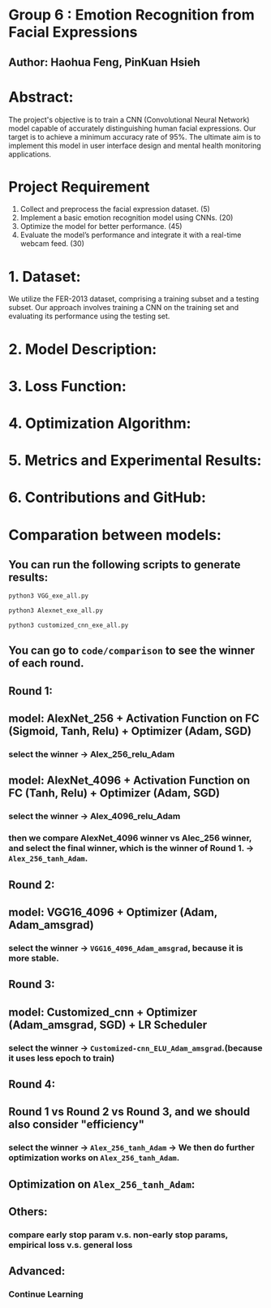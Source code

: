 # Group 6 : Emotion Recognition from Facial Expressions
## Author: Haohua Feng, PinKuan Hsieh
# Abstract:
The project's objective is to train a CNN (Convolutional Neural Network) model capable of accurately distinguishing human facial expressions. Our target is to achieve a minimum accuracy rate of 95%. The ultimate aim is to implement this model in user interface design and mental health monitoring applications.

# Project Requirement
1. Collect and preprocess the facial expression dataset. (5)
2. Implement a basic emotion recognition model using CNNs. (20)
3. Optimize the model for better performance. (45)
4. Evaluate the model’s performance and integrate it with a real-time webcam feed. (30)

# 1. Dataset:
We utilize the FER-2013 dataset, comprising a training subset and a testing subset. Our approach involves training a CNN on the training set and evaluating its performance using the testing set.

# 2. Model Description:

# 3. Loss Function:

# 4. Optimization Algorithm:

# 5. Metrics and Experimental Results:

# 6. Contributions and GitHub:

# Comparation between models:

## You can run the following scripts to generate results:

```python
python3 VGG_exe_all.py  
```
```python
python3 Alexnet_exe_all.py  
```
```python
python3 customized_cnn_exe_all.py  
```

## You can go to `code/comparison` to see the winner of each round.

## Round 1:
## model: AlexNet_256 + Activation Function on FC (Sigmoid, Tanh, Relu) + Optimizer (Adam, SGD)
### select the winner -> Alex_256_relu_Adam

## model: AlexNet_4096 + Activation Function on FC (Tanh, Relu) + Optimizer (Adam, SGD)
### select the winner -> Alex_4096_relu_Adam

### then we compare AlexNet_4096 winner vs Alec_256 winner, and select the final winner, which is the winner of Round 1. -> `Alex_256_tanh_Adam`.

## Round 2:
## model: VGG16_4096 + Optimizer (Adam, Adam_amsgrad)
### select the winner -> `VGG16_4096_Adam_amsgrad`, because it is more stable.

## Round 3:
## model: Customized_cnn + Optimizer (Adam_amsgrad, SGD) + LR Scheduler
### select the winner -> `Customized-cnn_ELU_Adam_amsgrad`.(because it uses less epoch to train)

## Round 4:
## Round 1 vs Round 2 vs Round 3, and we should also consider "efficiency"
### select the winner -> `Alex_256_tanh_Adam` -> We then do further optimization works on `Alex_256_tanh_Adam`.

## Optimization on `Alex_256_tanh_Adam`:
##

## Others:
### compare early stop param v.s. non-early stop params, empirical loss v.s. general loss

## Advanced:
### Continue Learning